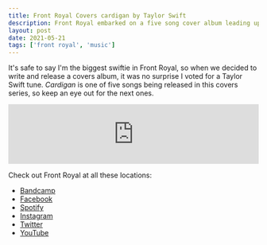 ```yaml
---
title: Front Royal Covers cardigan by Taylor Swift
description: Front Royal embarked on a five song cover album leading up to the release of new original music. Song number one? Taylor Swift's "cardigan."
layout: post
date: 2021-05-21
tags: ['front royal', 'music']
---
```


It's safe to say I'm the biggest swiftie in Front Royal, so when we decided to write and release a covers album, it was no surprise I voted for a Taylor Swift tune. _Cardigan_ is one of five songs being released in this covers series, so keep an eye out for the next ones.

<iframe title="Listen to cardigan by front royal" style="border: 0; width: 100%; height: 120px;" src="https://bandcamp.com/EmbeddedPlayer/track=1330083917/size=large/bgcol=333333/linkcol=e99708/tracklist=false/artwork=small/transparent=true/" seamless><a href="https://frontroyalmd.bandcamp.com/track/cardigan">cardigan by Front Royal</a></iframe>

Check out Front Royal at all these locations:
- [Bandcamp](https://frontroyalmd.bandcamp.com/)
- [Facebook](https://facebook.com/frontroyalmd)
- [Spotify](https://open.spotify.com/artist/1NfwIBuuWEk4d8c6LZftnD?si=7CjcwpNZTjipSVaXrLypLg)
- [Instagram](https://instagram.com/frontroyal_official)
- [Twitter](https://twitter.com/frontroyalband)
- [YouTube](https://www.youtube.com/channel/UCm-KryhT3o9NZSbpG-M1qCQ/feed)